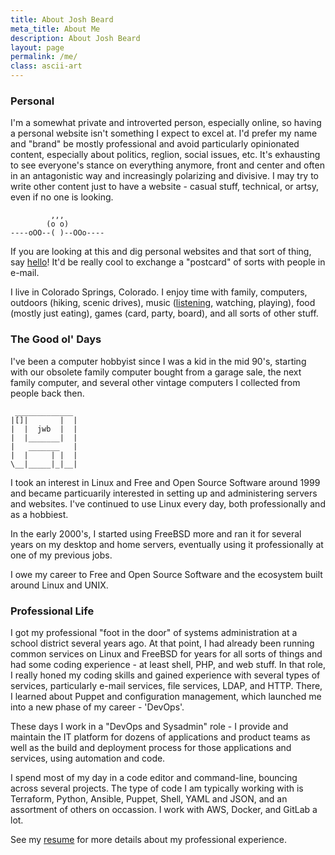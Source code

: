 ```yaml
---
title: About Josh Beard
meta_title: About Me
description: About Josh Beard
layout: page
permalink: /me/
class: ascii-art
---
```


### Personal

I'm a somewhat private and introverted person, especially online, so having a
personal website isn't something I expect to excel at. I'd prefer my name and
"brand" be mostly professional and avoid particularly opinionated content,
especially about politics, reglion, social issues, etc. It's exhausting to see
everyone's stance on everything anymore, front and center and often in an
antagonistic way and increasingly polarizing and divisive. I may try to write
other content just to have a website - casual stuff, technical, or artsy, even
if no one is looking.

```ascii-art
         ,,,
        (o o)
----oOO--( )--OOo----
```

If you are looking at this and dig personal websites and that sort of thing,
say [hello](mailto:hello@joshbeard.me)! It'd be really cool to exchange a
"postcard" of sorts with people in e-mail.

I live in Colorado Springs, Colorado. I enjoy time with family, computers,
outdoors (hiking, scenic drives), music
([listening](https://www.last.fm/user/hewbert), watching, playing), food
(mostly just eating), games (card, party, board), and all sorts of other stuff.

### The Good ol' Days

I've been a computer hobbyist since I was a kid in the mid 90's, starting with
our obsolete family computer bought from a garage sale, the next family
computer, and several other vintage computers I collected from people back then.

```ascii-art
 _____________
|[]|       |  |
|  |  jwb  |  |
|  |_______|  |
|   _______   |
|  |     | |  |
\__|_____|_|__|
```

I took an interest in Linux and Free and Open Source Software around 1999 and
became particuarily interested in setting up and administering servers and
websites. I've continued to use Linux every day, both professionally and as a
hobbiest.

In the early 2000's, I started using FreeBSD more and ran it for several years
on my desktop and home servers, eventually using it professionally at one of my
previous jobs.

I owe my career to Free and Open Source Software and the ecosystem
built around Linux and UNIX.

### Professional Life

I got my professional "foot in the door" of systems administration at a school
district several years ago. At that point, I had already been running common
services on Linux and FreeBSD for years for all sorts of things and had some
coding experience - at least shell, PHP, and web stuff. In that role, I really
honed my coding skills and gained experience with several types of services,
particularly e-mail services, file services, LDAP, and HTTP. There, I learned
about Puppet and configuration management, which launched me into a new phase of
my career - 'DevOps'.

These days I work in a "DevOps and Sysadmin" role - I provide and maintain the
IT platform for dozens of applications and product teams as well as the build and
deployment process for those applications and services, using automation and
code.

I spend most of my day in a code editor and command-line, bouncing across
several projects. The type of code I am typically working with is Terraform,
Python, Ansible, Puppet, Shell, YAML and JSON, and an assortment of others on
occassion. I work with AWS, Docker, and GitLab a lot.

See my [resume](/resume/) for more details about my professional experience.
